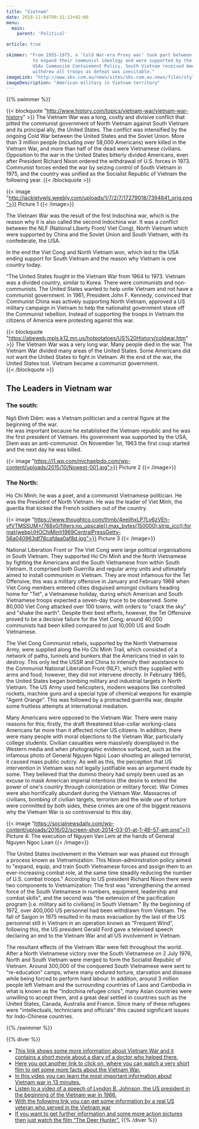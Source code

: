 ```yaml
---
title: "Vietnam"
date: 2018-11-04T00:31:13+02:00
menu:
  main:
    parent: 'Political'

article: true

skimmer: "From 1955-1975, a ‘Cold War-era Proxy war’ took part between North Vietnam who invaded South Vietnam;
          to expand their communist ideology and were supported by the Soviet Union and China. However, due to
          USAs Communism Containment Policy, South Vietnam received American much support, but in 1975 America
          withdrew all troops as defeat was inevitable."
imageLink: "http://www.sbs.com.au/news/sites/sbs.com.au.news/files/styles/full/public/vietnam_8.jpg"
imageDescription: "American military in Vietnam territory"
---
```


{{% swimmer %}}

{{< blockquote "http://www.history.com/topics/vietnam-war/vietnam-war-history" >}}
The Vietnam War was a long, costly and divisive conflict that pitted the communist government of North Vietnam against South Vietnam and its principal ally, the United States. The conflict was intensified by the ongoing Cold War between the United States and the Soviet Union. More than 3 million people (including over 58,000 Americans) were killed in the Vietnam War, and more than half of the dead were Vietnamese civilians. Opposition to the war in the United States bitterly divided Americans, even after President Richard Nixon ordered the withdrawal of U.S. forces in 1973. Communist forces ended the war by seizing control of South Vietnam in 1975, and the country was unified as the Socialist Republic of Vietnam the following year.
{{< /blockquote >}}

{{< image "http://jackietywls.weebly.com/uploads/1/7/2/7/17279018/7394841_orig.png">}}
Picture 1
{{< /image>}}

The Vietnam War was the result of the first Indochina war, which is the reason why it is also called the second Indochina war. It was a conflict between the NLF (National Liberty Front/ Viet Cong), North Vietnam which were supported by China and the Soviet Union and South Vietnam, with its confederate, the USA.

In  the end the Viet Cong and North Vietnam won, which led to the USA ending support for South Vietnam and the reason why Vietnam is one country today.

“The United States fought in the Vietnam War from 1964 to 1973. Vietnam was a divided country, similar to Korea. There were communists and non-communists. The United States wanted to help unite Vietnam and not have a communist government. In 1961, President John F. Kennedy, convinced that Communist China was actively supporting North Vietnam, approved a US military campaign in Vietnam to help the nationalist government stave off the Communist rebellion. Instead of supporting the troops in Vietnam the citizens of America were protesting against this war. 

{{< blockquote "https://abeweb.mpls.k12.mn.us/hotpotatoes/US%20History/coldwar.htm" >}}
The Vietnam War was a very long war. Many people died in the war. The Vietnam War divided many areas of the United States. Some Americans did not want the United States to fight in Vietnam. At the end of the war, the United States lost. Vietnam became a communist government.  
{{< /blockquote >}}

## The Leaders in Vietnam war
### The south:
Ngô Đình Diệm: was a Vietnam politician and a central figure at the beginning of the war.  
He was important because he established the Vietnam republic and he was the first president of Vietnam.
His government was supported by the USA, Diem was an anti-communist.
On November 1st, 1963 the first coup started and the next day he was killed.

{{< image "https://i1.wp.com/michaelpdo.com/wp-content/uploads/2015/10/Nowest-001.jpg">}}
Picture 2
{{< /image>}}

### The North:
Ho Chi Minh: he was a poet, and a communist Vietnamese politician. He was the President of North Vietnam.
He was the leader of Viet Minh, the guerilla that kicked the French soldiers out of the country.

{{< image "https://www.thoughtco.com/thmb/4eeiIhxLP7Ly6zVEh-vfVTMSSUM=/768x0/filters:no_upscale():max_bytes(150000):strip_icc():format(webp)/HOChiMinh1969CentralPressGetty-56a040963df78cafdaa0af8d.jpg">}} 
Picture 3
{{< /image>}}

National Liberation Front or The Viet Cong were large political organisations in South Vietnam. They supported Ho Chi Minh and the North Vietnamese by fighting the Americans and the South Vietnamese from within South Vietnam. It comprised both Guerrilla and regular army units and ultimately aimed to install communism in Vietnam. They are most infamous for the Tet Offensive, this was a military offensive in January and February 1968 when Viet Cong members entered cities disguised amongst civilians heading home for "Tet", a Vietnamese holiday, during which American and South Vietnamese troops expected a seven-day truce to be observed. Some 80,000 Viet Cong attacked over 100 towns, with orders to "crack the sky" and "shake the earth". Despite their best efforts, however, the Tet Offensive proved to be a decisive failure for the Viet Cong; around 40,000 communists had been killed compared to just 10,000 US and South Vietnamese. 

The Viet Cong Communist rebels, supported by the North Vietnamese Army, were supplied along the Ho Chi Minh Trail, which consisted of a network of paths, tunnels and bunkers that the Americans tried in vain to destroy. This only led the USSR and China to intensify their assistance to the Communist National Liberation Front (NLF), which they supplied with arms and food; however, they did not intervene directly. In February 1965, the United States began bombing military and industrial targets in North Vietnam. The US Army used helicopters, modern weapons like controlled rockets, machine guns and a special type of chemical weapons for example "Agent Orange". This was followed by a protracted guerrilla war, despite some fruitless attempts at international mediation.

Many Americans were opposed to the Vietnam War. There were many reasons for this; firstly, the draft threatened blue-collar working-class Americans far more than it affected richer US citizens. In addition, there were many people with moral objections to the Vietnam War, particularly college students. Civilian casualties were massively downplayed in the Western media and when photographic evidence surfaced, such as the infamous photo of General Nguyen Ngoc Loan shooting an alleged terrorist, it caused mass public outcry. As well as this, the perception that US intervention in Vietnam was not legally justifiable was an argument made by some. They believed that the domino theory had simply been used as an excuse to mask American imperial intentions (the desire to extend the power of one's country through colonization or military force). War Crimes were also horrifically abundant during the Vietnam War. Massacres of civilians, bombing of civilian targets, terrorism and the wide use of torture were committed by both sides, these crimes are one of the biggest reasons why the Vietnam War is so controversial to this day.

{{< image "https://socialnewsdaily.com/wp-content/uploads/2016/02/screen-shot-2014-03-01-at-1-46-57-am.png">}}
Picture 4: The execution of Nguyen Van Lem at the hands of General Nguyen Ngoc Loan
{{< /image>}}

The United States involvement in the Vietnam war was phased out through a process known as Vietnamization. This Nixon-administration policy aimed to "expand, equip, and train South Vietnamese forces and assign them to an ever-increasing combat role, at the same time steadily reducing the number of U.S. combat troops." According to US president Richard Nixon there were two components to Vietnamization: The first was "strengthening the armed force of the South Vietnamese in numbers, equipment, leadership and combat skills", and the second was "the extension of the pacification program [i.e. military aid to civilians] in South Vietnam." By the beginning of 1972, over 400,000 US personnel had been withdrawn from Vietnam. The fall of Saigon in 1975 resulted in its mass evacuation by the last of the US personnel still in Vietnam in an operation known as "Frequent Wind", following this, the US president Gerald Ford gave a televised speech declaring an end to the Vietnam War and all US involvement in Vietnam. 

The resultant effects of the Vietnam War were felt throughout the world. After a North Vietnamese victory over the South Vietnamese on 2 July 1976, North and South Vietnam were merged to form the Socialist Republic of Vietnam. Around 300,000 of the conquered South Vietnamese were sent to "re-education" camps, where many endured torture, starvation and disease while being forced to perform hard labour. In addition, around 3 million people left Vietnam and the surrounding countries of Laos and Cambodia in what is known as the "Indochina refugee crisis", many Asian countries were unwilling to accept them, and a great deal settled in countries such as the United States, Canada, Australia and France. Since many of these refugees were "intellectuals, technicians and officials" this caused significant issues for Indo-Chinese countries.

{{% /swimmer %}}

{{% diver %}}
- [This link shows some more information about Vietnam War and it contains a short movie about a diary of a doctor who helped there.](https://www.britannica.com/event/Vietnam-War)
- [Here you got another link to click on, where you can watch a very short film to get some more facts about the Vietnam War.](https://www.youtube.com/watch?v=huRWshoW7T8)
- [In this video you can learn the most important information about Vietnam war in 13 minutes.](https://www.youtube.com/watch?v=exVKd-x5QVc)
- [Listen to a video of a speech of Lyndon B. Johnson, the US president in the beginning of the Vietnam war in 1966.](https://www.youtube.com/watch?v=j17cDGMRM1U)
- [With the following link you can get some information by a real US veteran who served in the Vietnam war](https://www.youtube.com/watch?v=-1fv1eGHc50)
- [If you want to get further information and some more action pictures then just watch the film “The Deer Hunter”.](https://www.amazon.co.uk/Deer-Hunter-Robert-Niro/dp/B00ESQ7WTEhttps://www.amazon.co.uk/Deer-Hunter-Robert-Niro/dp/B00ESQ7WTE)
{{% /diver %}}
